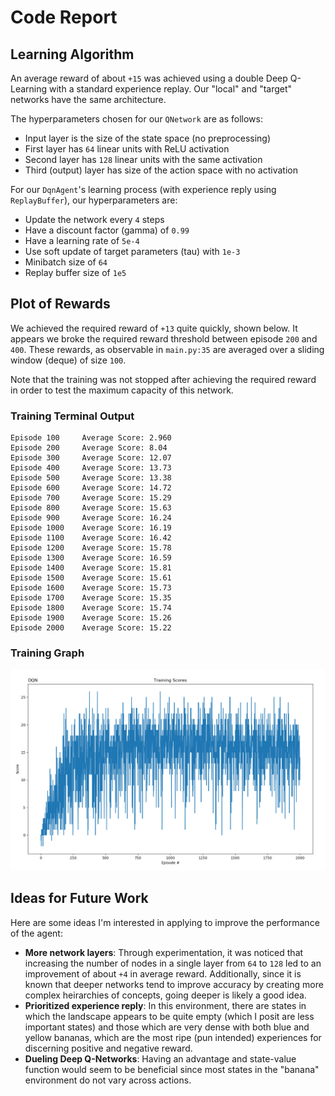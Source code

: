 # Code Report
## Learning Algorithm

An average reward of about `+15` was achieved using a double Deep Q-Learning with a standard experience replay. Our "local" and "target" networks have the same architecture.

The hyperparameters chosen for our `QNetwork` are as follows:
- Input layer is the size of the state space (no preprocessing)
- First layer has `64` linear units with ReLU activation
- Second layer has `128` linear units with the same activation
- Third (output) layer has size of the action space with no activation

For our `DqnAgent`'s learning process (with experience reply using `ReplayBuffer`), our hyperparameters are:
- Update the network every `4` steps
- Have a discount factor (gamma) of `0.99`
- Have a learning rate of `5e-4`
- Use soft update of target parameters (tau) with `1e-3`
- Minibatch size of `64`
- Replay buffer size of `1e5`

## Plot of Rewards

We achieved the required reward of `+13` quite quickly, shown below. It appears we broke the required reward threshold between episode `200` and `400`. These rewards, as observable in `main.py:35` are averaged over a sliding window (deque) of size `100`.

Note that the training was not stopped after achieving the required reward in order to test the maximum capacity of this network.

### Training Terminal Output

```
Episode 100     Average Score: 2.960
Episode 200     Average Score: 8.04
Episode 300     Average Score: 12.07
Episode 400     Average Score: 13.73
Episode 500     Average Score: 13.38
Episode 600     Average Score: 14.72
Episode 700     Average Score: 15.29
Episode 800     Average Score: 15.63
Episode 900     Average Score: 16.24
Episode 1000    Average Score: 16.19
Episode 1100    Average Score: 16.42
Episode 1200    Average Score: 15.78
Episode 1300    Average Score: 16.59
Episode 1400    Average Score: 15.81
Episode 1500    Average Score: 15.61
Episode 1600    Average Score: 15.73
Episode 1700    Average Score: 15.35
Episode 1800    Average Score: 15.74
Episode 1900    Average Score: 15.26
Episode 2000    Average Score: 15.22
```

### Training Graph
![](res/training_score_graph.PNG)

## Ideas for Future Work

Here are some ideas I'm interested in applying to improve the performance of the agent:

- **More network layers**: Through experimentation, it was noticed that increasing the number of nodes in a single layer from `64` to `128` led to an improvement of about `+4` in average reward. Additionally, since it is known that deeper networks tend to improve accuracy by creating more complex heirarchies of concepts, going deeper is likely a good idea.
- **Prioritized experience reply**: In this environment, there are states in which the landscape appears to be quite empty (which I posit are less important states) and those which are very dense with both blue and yellow bananas, which are the most ripe (pun intended) experiences for discerning positive and negative reward.
- **Dueling Deep Q-Networks**: Having an advantage and state-value function would seem to be beneficial since most states in the "banana" environment do not vary across actions.